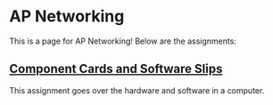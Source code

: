 # AP Networking

This is a page for AP Networking! Below are the assignments:

## [Component Cards and Software Slips](./networking/assignment1.md)

This assignment goes over the hardware and software in a computer.